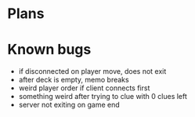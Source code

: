 # Plans

# Known bugs

- if disconnected on player move, does not exit
- after deck is empty, memo breaks
- weird player order if client connects first
- something weird after trying to clue with 0 clues left
- server not exiting on game end
